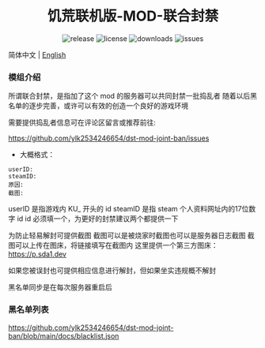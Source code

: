 # <div align="center">饥荒联机版-MOD-联合封禁</div>

<p align="center">
  <img alt="release" src="https://img.shields.io/github/v/release/ylk2534246654/dst-mod-joint-ban" />
  <img alt="license" src="https://img.shields.io/github/license/ylk2534246654/dst-mod-joint-ban" />
  <img alt="downloads" src="https://img.shields.io/github/downloads/ylk2534246654/dst-mod-joint-ban/total" />
  <img alt="issues" src="https://img.shields.io/github/issues/ylk2534246654/dst-mod-joint-ban" />
</p>

简体中文 | [English](https://github.com/ylk2534246654/dst-mod-joint-ban/blob/main/README.en.md)

### 模组介绍

所谓联合封禁，是指加了这个 mod 的服务器可以共同封禁一批捣乱者
随着以后黑名单的逐步完善，或许可以有效的创造一个良好的游戏环境

需要提供捣乱者信息可在评论区留言或推荐前往:

https://github.com/ylk2534246654/dst-mod-joint-ban/issues

- 大概格式：
```
userID:
steamID:
原因:
截图:
```

userID 是指游戏内 KU_ 开头的 id
steamID 是指 steam 个人资料网址内的17位数字 id
id 必须填一个，为更好的封禁建议两个都提供一下

为防止轻易解封可提供截图
截图可以是被烧家时截图也可以是服务器日志截图
截图可以上传在图床，将链接填写在截图内
这里提供一个第三方图床：https://p.sda1.dev

如果您被误封也可提供相应信息进行解封，但如果坐实违规概不解封

黑名单同步是在每次服务器重启后

### 黑名单列表

https://github.com/ylk2534246654/dst-mod-joint-ban/blob/main/docs/blacklist.json
